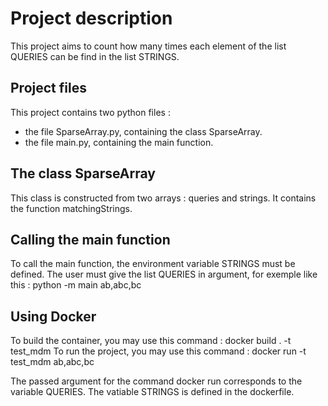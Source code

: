 # Project description

This project aims to count how many times each element of the list QUERIES can be find in the list STRINGS.

## Project files

This project contains two python files :

- the file SparseArray.py, containing the class SparseArray.
- the file main.py, containing the main function.

## The class SparseArray

This class is constructed from two arrays : queries and strings.
It contains the function matchingStrings.

## Calling the main function

To call the main function, the environment variable STRINGS must be defined.
The user must give the list QUERIES in argument, for exemple like this : python -m main ab,abc,bc

## Using Docker

To build the container, you may use this command : docker build . -t test_mdm
To run the project, you may use this command : docker run -t test_mdm ab,abc,bc

The passed argument for the command docker run corresponds to the variable QUERIES.
The vatiable STRINGS is defined in the dockerfile.
